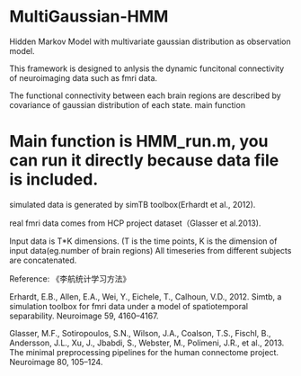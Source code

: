 # MultiGaussian-HMM
Hidden Markov Model with multivariate gaussian distribution as observation model.

This framework is designed to anlysis the dynamic funcitonal connectivity of neuroimaging data such as fmri data.

The functional connectivity between each brain regions are described by covariance of gaussian distribution of each state.
main function

# Main function is HMM_run.m, you can run it directly because data file is included.
simulated data is generated by simTB toolbox(Erhardt et al., 2012).

real fmri data comes from HCP project dataset（Glasser et al.2013).

Input data is T*K dimensions. (T is the time points, K is the dimension of input data(eg.number of brain regions)
All timeseries from different subjects are concatenated.

Reference: 
《李航统计学习方法》

Erhardt, E.B., Allen, E.A., Wei, Y., Eichele, T., Calhoun, V.D., 2012. Simtb, a simulation toolbox for fmri 
data under a model of spatiotemporal separability. Neuroimage 59, 4160–4167.

Glasser, M.F., Sotiropoulos, S.N., Wilson, J.A., Coalson, T.S., Fischl, B., Andersson, J.L., Xu, J., Jbabdi,
S., Webster, M., Polimeni, J.R., et al., 2013. The minimal preprocessing pipelines
for the human connectome project. Neuroimage 80, 105–124.

